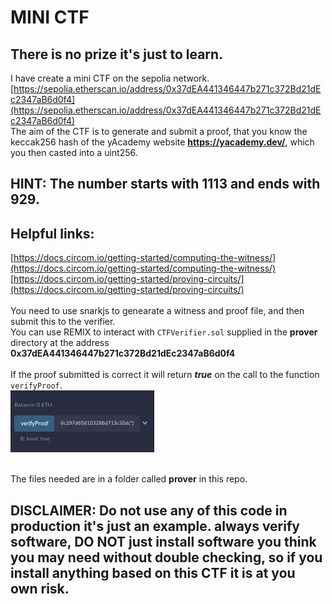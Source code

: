 # MINI CTF
## There is no prize it's just to learn.
I have create a mini CTF on the sepolia network.<br>
[https://sepolia.etherscan.io/address/0x37dEA441346447b271c372Bd21dEc2347aB6d0f4](https://sepolia.etherscan.io/address/0x37dEA441346447b271c372Bd21dEc2347aB6d0f4)<br>
The aim of the CTF is to generate and submit a proof, that you know the keccak256 hash of the yAcademy website **https://yacademy.dev/**, which you then casted into a uint256.<br>
## HINT: The number starts with 1113 and ends with 929.
## Helpful links:
[https://docs.circom.io/getting-started/computing-the-witness/](https://docs.circom.io/getting-started/computing-the-witness/)<br>
[https://docs.circom.io/getting-started/proving-circuits/](https://docs.circom.io/getting-started/proving-circuits/)<br><br>
You need to use snarkjs to genearate a witness and proof file, and then submit this to the verifier.<br>
You can use REMIX to interact with `CTFVerifier.sol` supplied in the **prover** directory at the address **0x37dEA441346447b271c372Bd21dEc2347aB6d0f4**<br><br>
If the proof submitted is correct it will return ***true*** on the call to the function `verifyProof`.<br>
![It Worked](itworked.png)<br><br>

The files needed are in a folder called **prover** in this repo.


## DISCLAIMER: Do not use any of this code in production it's just an example. always verify software, DO NOT just install software you think you may need without double checking, so if you install anything based on this CTF it is at you own risk.
